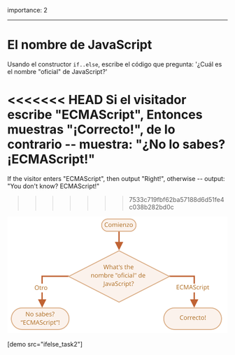 importance: 2

---

# El nombre de JavaScript

Usando el constructor `if..else`, escribe el código que pregunta: '¿Cuál es el nombre "oficial" de JavaScript?'

<<<<<<< HEAD
Si el visitador escribe "ECMAScript", Entonces muestras "¡Correcto!", de lo contrario -- muestra: "¿No lo sabes? ¡ECMAScript!"
=======
If the visitor enters "ECMAScript", then output "Right!", otherwise -- output: "You don't know? ECMAScript!"
>>>>>>> 7533c719fbf62ba57188d6d51fe4c038b282bd0c

![](ifelse_task2.svg)

[demo src="ifelse_task2"]
